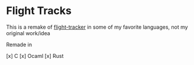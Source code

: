# Flight Tracks

This is a remake of [flight-tracker](IonicaBizau/flight-tracker) in some of my favorite languages, not my original work/idea

Remade in 

[x] C
[x] Ocaml
[x] Rust

